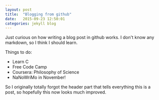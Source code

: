 ```yaml
---
layout: post
title:  "Blogging from github"
date:   2015-09-23 12:50:01
categories: jekyll blog
---
```


Just curious on how writing a blog post in github works. I don't know any markdown, so I think I should learn.

Things to do:
+ Learn C
+ Free Code Camp
+ Coursera: Philosophy of Science
+ NaNoWriMo in November!

So I originally totally forgot the header part that tells everything this is a post, so hopefully this now looks much improved.
